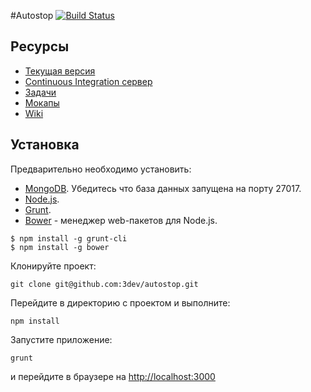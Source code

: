 #Autostop [![Build Status](https://travis-ci.org/3dev/autostop.png?branch=dev)](https://travis-ci.org/3dev/autostop)

## Ресурсы
* [Текущая версия](http://autostop-dev.herokuapp.com)
* [Continuous Integration сервер](https://travis-ci.org/3dev/autostop)
* [Задачи](https://app.asana.com/0/9761538479759/9761538479763)
* [Мокапы](http://ninjamock.com/s/xeunme)
* [Wiki](https://github.com/3dev/autostop/wiki)

## Установка
Предварительно необходимо установить:

* [MongoDB](http://docs.mongodb.org/manual/installation/). Убедитесь что база данных запущена на порту 27017.
* [Node.js](http://nodejs.org/download/).
* [Grunt](http://gruntjs.com/).
* [Bower](http://bower.io/) - менеджер web-пакетов для Node.js.

```
$ npm install -g grunt-cli
$ npm install -g bower
```

Клонируйте проект:

```
git clone git@github.com:3dev/autostop.git
```

Перейдите в директорию с проектом и выполните:

```
npm install
```

Запустите приложение:

```
grunt
```

и перейдите в браузере на [http://localhost:3000](http://localhost:3000)
